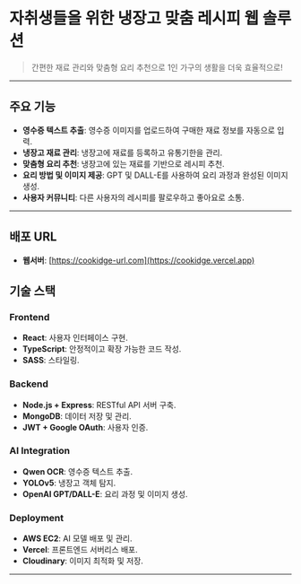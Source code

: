 # 자취생들을 위한 냉장고 맞춤 레시피 웹 솔루션

> 간편한 재료 관리와 맞춤형 요리 추천으로 1인 가구의 생활을 더욱 효율적으로!

---

## 주요 기능

- **영수증 텍스트 추출**: 영수증 이미지를 업로드하여 구매한 재료 정보를 자동으로 입력.
- **냉장고 재료 관리**: 냉장고에 재료를 등록하고 유통기한을 관리.
- **맞춤형 요리 추천**: 냉장고에 있는 재료를 기반으로 레시피 추천.
- **요리 방법 및 이미지 제공**: GPT 및 DALL-E를 사용하여 요리 과정과 완성된 이미지 생성.
- **사용자 커뮤니티**: 다른 사용자의 레시피를 팔로우하고 좋아요로 소통.

---
## 배포 URL

- **웹서버**: [https://cookidge-url.com](https://cookidge.vercel.app)


## 기술 스택

### **Frontend**
- **React**: 사용자 인터페이스 구현.
- **TypeScript**: 안정적이고 확장 가능한 코드 작성.
- **SASS**: 스타일링.

### **Backend**
- **Node.js + Express**: RESTful API 서버 구축.
- **MongoDB**: 데이터 저장 및 관리.
- **JWT + Google OAuth**: 사용자 인증.

### **AI Integration**
- **Qwen OCR**: 영수증 텍스트 추출.
- **YOLOv5**: 냉장고 객체 탐지.
- **OpenAI GPT/DALL-E**: 요리 과정 및 이미지 생성.

### **Deployment**
- **AWS EC2**: AI 모델 배포 및 관리.
- **Vercel**: 프론트엔드 서버리스 배포.
- **Cloudinary**: 이미지 최적화 및 저장.

---


